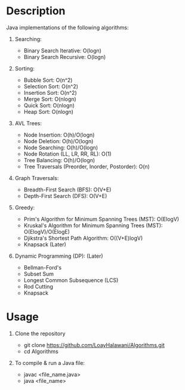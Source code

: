 # Description

Java implementations of the following algorithms:

1. Searching:
	- Binary Search Iterative: O(logn)
	- Binary Search Recursive: O(logn)

2. Sorting:
	- Bubble Sort: O(n^2)
	- Selection Sort: O(n^2)
	- Insertion Sort: O(n^2)
	- Merge Sort: O(nlogn)
	- Quick Sort: O(nlogn)
	- Heap Sort: O(nlogn)

3. AVL Trees:
	- Node Insertion: O(h)/O(logn)
	- Node Deletion: O(h)/O(logn)
	- Node Searching: O(h)/O(logn)
	- Node Rotation (LL, LR, RR, RL): O(1)
	- Tree Balancing: O(h)/O(logn)
	- Tree Traversals (Preorder, Inorder, Postorder): O(n)

4. Graph Traversals:
	- Breadth-First Search (BFS): O(V+E)
	- Depth-First Search (DFS): O(V+E)

5. Greedy:
	- Prim's Algorithm for Minimum Spanning Trees (MST): O(ElogV)
	- Kruskal's Algorithm for Minimum Spanning Trees (MST): O(ElogV)/O(ElogE)
	- Djikstra's Shortest Path Algorithm: O((V+E)logV)
	- Knapsack (Later)

6. Dynamic Programming (DP): (Later)
	- Bellman-Ford's
	- Subset Sum
	- Longest Common Subsequence (LCS)
	- Rod Cutting
	- Knapsack

# Usage

1. Clone the repository
	- git clone https://github.com/LoayHalawani/Algorithms.git
	- cd Algorithms

2. To compile & run a Java file:
	- javac <file_name.java>
	- java <file_name>

